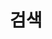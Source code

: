 ---
title: 검색
layout: search
permalink: /search/
author_profile: false
sidebar:
    nav: "counts"
---